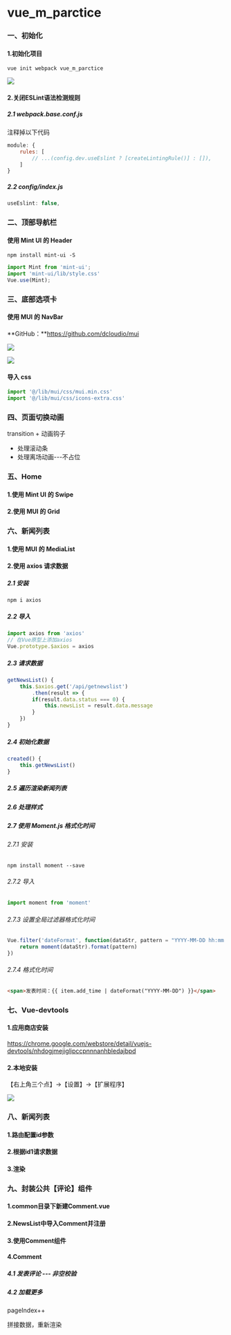 # vue_m_parctice

### 一、初始化

#### 1.初始化项目

```shell
vue init webpack vue_m_parctice
```

![](media\01.png)

#### 2.关闭ESLint语法检测规则

##### 2.1 webpack.base.conf.js

注释掉以下代码

```js
module: {
    rules: [
        // ...(config.dev.useEslint ? [createLintingRule()] : []),
    ]
}
```

##### 2.2 config/index.js

```js
useEslint: false,
```

### 二、顶部导航栏

#### 使用 Mint UI 的 Header

```shell
npm install mint-ui -S
```

```js
import Mint from 'mint-ui';
import 'mint-ui/lib/style.css'
Vue.use(Mint);
```

### 三、底部选项卡

#### 使用 MUI 的 NavBar

**GitHub：**https://github.com/dcloudio/mui

![](media\02.png)

![](media\03.png)

#### 导入 css

```js
import '@/lib/mui/css/mui.min.css'
import '@/lib/mui/css/icons-extra.css'
```

### 四、页面切换动画

transition + 动画钩子

- 处理滚动条
- 处理离场动画---不占位

### 五、Home

#### 1.使用 Mint UI 的 Swipe

#### 2.使用 MUI 的 Grid

### 六、新闻列表

#### 1.使用 MUI 的 MediaList

#### 2.使用 axios 请求数据

##### 2.1 安装

```shell
npm i axios
```

##### 2.2 导入

```js
import axios from 'axios'
// 在Vue原型上添加axios
Vue.prototype.$axios = axios
```

##### 2.3 请求数据

```js
getNewsList() {
    this.$axios.get('/api/getnewslist')
        .then(result => {
        if(result.data.status === 0) {
            this.newsList = result.data.message
        }
    })
}
```

##### 2.4 初始化数据

```js
created() {
    this.getNewsList()
}
```

##### 2.5 遍历渲染新闻列表

##### 2.6 处理样式

##### 2.7 使用 Moment.js 格式化时间

###### 2.7.1 安装

```shell
npm install moment --save
```

###### 2.7.2 导入

```js
import moment from 'moment'
```

###### 2.7.3 设置全局过滤器格式化时间

```js
Vue.filter('dateFormat', function(dataStr, pattern = "YYYY-MM-DD hh:mm:ss") {
    return moment(dataStr).format(pattern)
})
```

###### 2.7.4 格式化时间

```html
<span>发表时间：{{ item.add_time | dateFormat("YYYY-MM-DD") }}</span>
```

### 七、Vue-devtools

#### 1.应用商店安装

https://chrome.google.com/webstore/detail/vuejs-devtools/nhdogjmejiglipccpnnnanhbledajbpd

#### 2.本地安装

【右上角三个点】→【设置】→【扩展程序】

![](media\04.png)

### 八、新闻列表

#### 1.路由配置id参数

#### 2.根据id1请求数据

#### 3.渲染

### 九、封装公共【评论】组件

#### 1.common目录下新建Comment.vue

#### 2.NewsList中导入Comment并注册

#### 3.使用Comment组件

#### 4.Comment

##### 4.1 发表评论 --- 非空校验

##### 4.2 加载更多

pageIndex++

拼接数据，重新渲染























